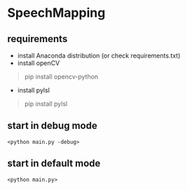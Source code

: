 # SpeechMapping

## requirements
* install Anaconda distribution (or check requirements.txt)
* install openCV
> pip install opencv-python
* install pylsl
> pip install pylsl

## start in debug mode
`<python main.py -debug>`

## start in default mode
`<python main.py>`

